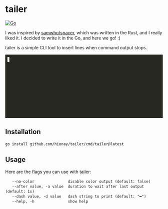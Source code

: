 # tailer

[![Go](https://github.com/hionay/tailer/actions/workflows/go.yml/badge.svg)](https://github.com/hionay/tailer/actions/workflows/go.yml)

I was inspired by [samwho/spacer](https://github.com/samwho/spacer), which was written in the Rust, and I really liked it. I decided to write it in the Go, and here we go! :)

tailer is a simple CLI tool to insert lines when command output stops.

![](https://github.com/hionay/tailer/blob/main/images/tailer.gif)

## Installation

```bash
go install github.com/hionay/tailer/cmd/tailer@latest
```

## Usage
Here are the flags you can use with tailer:
```
   --no-color               disable color output (default: false)
   --after value, -a value  duration to wait after last output (default: 1s)
   --dash value, -d value   dash string to print (default: "━")
   --help, -h               show help
```
